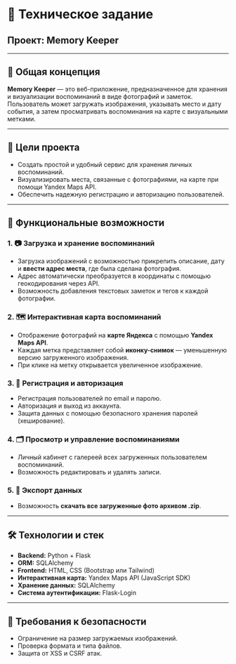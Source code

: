 # 📌 Техническое задание

## Проект: **Memory Keeper**

---

## 🧠 Общая концепция

**Memory Keeper** — это веб-приложение, предназначенное для хранения и визуализации воспоминаний в виде фотографий и заметок. Пользователь может загружать изображения, указывать место и дату события, а затем просматривать воспоминания на карте с визуальными метками.

---

## 🎯 Цели проекта

- Создать простой и удобный сервис для хранения личных воспоминаний.
- Визуализировать места, связанные с фотографиями, на карте при помощи Yandex Maps API.
- Обеспечить надежную регистрацию и авторизацию пользователей.

---

## 🔧 Функциональные возможности

### 1. 📷 Загрузка и хранение воспоминаний

- Загрузка изображений с возможностью прикрепить описание, дату и **ввести адрес места**, где была сделана фотография.
- Адрес автоматически преобразуется в координаты с помощью геокодирования через API.
- Возможность добавления текстовых заметок и тегов к каждой фотографии.

### 2. 🗺️ Интерактивная карта воспоминаний

- Отображение фотографий на **карте Яндекса** с помощью **Yandex Maps API**.
- Каждая метка представляет собой **иконку-снимок** — уменьшенную версию загруженного изображения.
- При клике на метку открывается увеличенное изображение.

### 3. 👤 Регистрация и авторизация

- Регистрация пользователей по email и паролю.
- Авторизация и выход из аккаунта.
- Защита данных с помощью безопасного хранения паролей (хеширование).

### 4. 🗂️ Просмотр и управление воспоминаниями

- Личный кабинет с галереей всех загруженных пользователем воспоминаний.
- Возможность редактировать и удалять записи.

### 5. 📁 Экспорт данных

- Возможность **скачать все загруженные фото архивом .zip**.

---

## 🛠️ Технологии и стек

- **Backend:** Python + Flask  
- **ORM:** SQLAlchemy  
- **Frontend:** HTML, CSS (Bootstrap или Tailwind)  
- **Интерактивная карта:** Yandex Maps API (JavaScript SDK)  
- **Хранение данных:** SQLAlchemy  
- **Система аутентификации:** Flask-Login  

---

## 🔐 Требования к безопасности

- Ограничение на размер загружаемых изображений.
- Проверка формата и типа файлов.
- Защита от XSS и CSRF атак.
